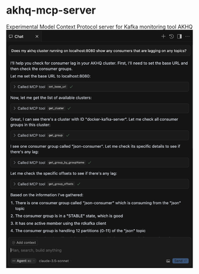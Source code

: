 # akhq-mcp-server
Experimental Model Context Protocol server for Kafka monitoring tool AKHQ
![Screenshot of MCP server in use in Cursor](screenshot.png "In use in Cursor")

